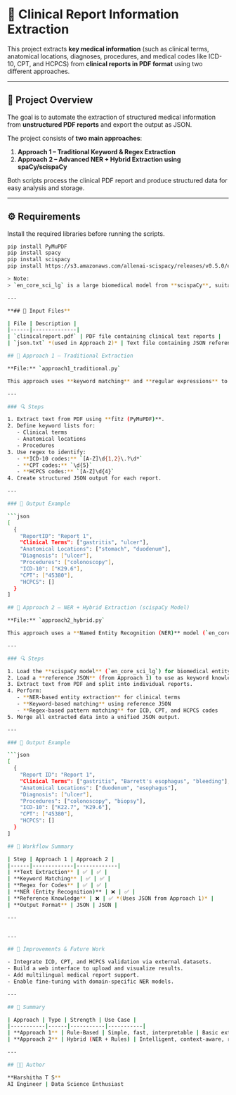 # 🧠 Clinical Report Information Extraction

This project extracts **key medical information** (such as clinical terms, anatomical locations, diagnoses, procedures, and medical codes like ICD-10, CPT, and HCPCS) from **clinical reports in PDF format** using two different approaches.

---

## 📂 Project Overview

The goal is to automate the extraction of structured medical information from **unstructured PDF reports** and export the output as JSON.

The project consists of **two main approaches**:

1. **Approach 1 – Traditional Keyword & Regex Extraction**
2. **Approach 2 – Advanced NER + Hybrid Extraction using spaCy/scispaCy**

Both scripts process the clinical PDF report and produce structured data for easy analysis and storage.

---

## ⚙️ Requirements

Install the required libraries before running the scripts.

```bash
pip install PyMuPDF
pip install spacy
pip install scispacy
pip install https://s3.amazonaws.com/allenai-scispacy/releases/v0.5.0/en_core_sci_lg-0.5.0.tar.gz

> Note:  
> `en_core_sci_lg` is a large biomedical model from **scispaCy**, suitable for clinical and scientific text analysis.

---

**## 📘 Input Files**

| File | Description |
|------|--------------|
| `clinicalreport.pdf` | PDF file containing clinical text reports |
| `json.txt` *(used in Approach 2)* | Text file containing JSON reference from Approach 1 (keyword-based extraction) |

## 🧩 Approach 1 – Traditional Extraction

**File:** `approach1_traditional.py`

This approach uses **keyword matching** and **regular expressions** to extract information from the text.

---

### 🔍 Steps

1. Extract text from PDF using **fitz (PyMuPDF)**.  
2. Define keyword lists for:
   - Clinical terms  
   - Anatomical locations  
   - Procedures  
3. Use regex to identify:
   - **ICD-10 codes:** `[A-Z]\d{1,2}\.?\d*`  
   - **CPT codes:** `\d{5}`  
   - **HCPCS codes:** `[A-Z]\d{4}`  
4. Create structured JSON output for each report.

---

### 🧾 Output Example

```json
[
  {
    "ReportID": "Report 1",
    "Clinical Terms": ["gastritis", "ulcer"],
    "Anatomical Locations": ["stomach", "duodenum"],
    "Diagnosis": ["ulcer"],
    "Procedures": ["colonoscopy"],
    "ICD-10": ["K29.6"],
    "CPT": ["45380"],
    "HCPCS": []
  }
]

## 🧠 Approach 2 – NER + Hybrid Extraction (scispaCy Model)

**File:** `approach2_hybrid.py`

This approach uses a **Named Entity Recognition (NER)** model (`en_core_sci_lg`) from **scispaCy** to intelligently detect medical entities and combine them with keyword and regex-based extraction.

---

### 🔍 Steps

1. Load the **scispaCy model** (`en_core_sci_lg`) for biomedical entity detection.  
2. Load a **reference JSON** (from Approach 1) to use as keyword knowledge.  
3. Extract text from PDF and split into individual reports.  
4. Perform:
   - **NER-based entity extraction** for clinical terms  
   - **Keyword-based matching** using reference JSON  
   - **Regex-based pattern matching** for ICD, CPT, and HCPCS codes  
5. Merge all extracted data into a unified JSON output.

---

### 🧾 Output Example

```json
[
  {
    "Report ID": "Report 1",
    "Clinical Terms": ["gastritis", "Barrett's esophagus", "bleeding"],
    "Anatomical Locations": ["duodenum", "esophagus"],
    "Diagnosis": ["ulcer"],
    "Procedures": ["colonoscopy", "biopsy"],
    "ICD-10": ["K22.7", "K29.6"],
    "CPT": ["45380"],
    "HCPCS": []
  }
]

## 🔄 Workflow Summary

| Step | Approach 1 | Approach 2 |
|------|-------------|-------------|
| **Text Extraction** | ✅ | ✅ |
| **Keyword Matching** | ✅ | ✅ |
| **Regex for Codes** | ✅ | ✅ |
| **NER (Entity Recognition)** | ❌ | ✅ |
| **Reference Knowledge** | ❌ | ✅ *(Uses JSON from Approach 1)* |
| **Output Format** | JSON | JSON |

---


---

## 🧩 Improvements & Future Work

- Integrate ICD, CPT, and HCPCS validation via external datasets.  
- Build a web interface to upload and visualize results.  
- Add multilingual medical report support.  
- Enable fine-tuning with domain-specific NER models.  

---

## 🏁 Summary

| Approach | Type | Strength | Use Case |
|-----------|------|-----------|-----------|
| **Approach 1** | Rule-Based | Simple, fast, interpretable | Basic extraction or small datasets |
| **Approach 2** | Hybrid (NER + Rules) | Intelligent, context-aware, robust | Clinical-grade, large datasets |

---

## 👩‍⚕️ Author

**Harshitha T S**  
AI Engineer | Data Science Enthusiast 

